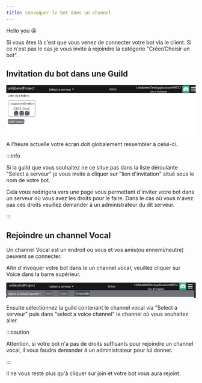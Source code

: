 ```yaml
---
title: Convoquer le bot dans un channel
---
```


Hello you 😜

Si vous êtes là c'est que vous venez de connecter votre bot via le client. Si ce n'est pas le cas je vous invite à rejoindre la catégorie "Créer/Choisir un bot".

## Invitation du bot dans une Guild

![defaultConnect](/img/defaultConnect.png)

A l'heure actuelle votre écran doit globalement ressembler à celui-ci.

:::info

Si la guild que vous souhaitez ne ce situe pas dans la liste déroulante "Select a serveur" je vous invite à cliquer sur "lien d'invitation" situé sous le nom de votre bot.

Cela vous redirigera vers une page vous permettant d'inviter votre bot dans un serveur où vous avez les droits pour le faire.
Dans le cas où vous n'avez pas ces droits veuillez demander à un administrateur du dit serveur.

:::

## Rejoindre un channel Vocal

Un channel Vocal est un endroit où vous et vos amis(ou ennemi/neutre) peuvent se connecter.

Afin d'invoquer votre bot dans le un channel vocal, veuillez cliquer sur Voice dans la barre supérieur.

![voice](/img/voice.png)

Ensuite sélectionnez la guild contenant le channel vocal via "Select a serveur" puis dans "select a voice channel" le channel où vous souhaitez aller.

:::caution

Attention, si votre bot n'a pas de droits suffisants pour rejoindre un channel vocal, il vous faudra demander à un administrateur pour lui donner.

:::

Il ne vous reste plus qu'à cliquer sur join et votre bot vous aura rejoint.
